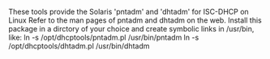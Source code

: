 These tools provide the Solaris 'pntadm' and 'dhtadm' for ISC-DHCP on Linux
Refer to the man pages of pntadm and dhtadm on the web.
Install this package in a dirctory of your choice and create symbolic links in /usr/bin, like:
ln -s /opt/dhcptools/pntadm.pl /usr/bin/pntadm
ln -s /opt/dhcptools/dhtadm.pl /usr/bin/dhtadm 

